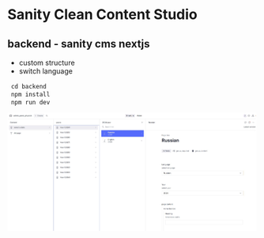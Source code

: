 # Sanity Clean Content Studio

<h2>backend - sanity cms nextjs</h2>
<ul>
<li>custom structure</li>
<li>switch language</li>
</ul>

```
 cd backend
 npm install
 npm run dev

```

![example page](https://github.com/voLter-2109/physica_v3/blob/main/backend.jpg)
